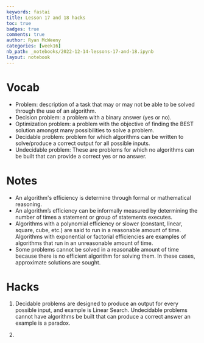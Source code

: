 ```yaml
---
keywords: fastai
title: Lesson 17 and 18 hacks
toc: true
badges: true
comments: true
author: Ryan McWeeny
categories: [week16]
nb_path: _notebooks/2022-12-14-lessons-17-and-18.ipynb
layout: notebook
---
```


<!--
#################################################
### THIS FILE WAS AUTOGENERATED! DO NOT EDIT! ###
#################################################
# file to edit: _notebooks/2022-12-14-lessons-17-and-18.ipynb
-->

<div class="container" id="notebook-container">
        
<div class="cell border-box-sizing text_cell rendered"><div class="inner_cell">
<div class="text_cell_render border-box-sizing rendered_html">
<h1 id="Vocab">Vocab<a class="anchor-link" href="#Vocab"> </a></h1><ul>
<li>Problem:  description of a task that may or may not be able to be solved through the use of an algorithm.</li>
<li>Decision problem:  a problem with a binary answer (yes or no).</li>
<li>Optimization problem:  a problem with the objective of finding the BEST solution amongst many possibilities to solve a problem.</li>
<li>Decidable problem:  problem for which algorithms can be written to solve/produce a correct output for all possible inputs.</li>
<li>Undecidable problem:  These are problems for which no algorithms can be built that can provide a correct yes or no answer.</li>
</ul>
<h1 id="Notes">Notes<a class="anchor-link" href="#Notes"> </a></h1><ul>
<li>An algorithm's efficiency is determine through formal or mathematical reasoning.</li>
<li>An algorithm’s efficiency can be informally measured by determining the number of times a statement or group of statements executes.</li>
<li>Algorithms with a polynomial efficiency or slower (constant, linear, square, cube, etc.) are said to run in a reasonable amount of time. Algorithms with exponential or factorial efficiencies are examples of algorithms that run in an unreasonable amount of time.</li>
<li>Some problems cannot be solved in a reasonable amount of time because there is no efficient algorithm for solving them. In these cases, approximate solutions are sought.</li>
</ul>
<h1 id="Hacks">Hacks<a class="anchor-link" href="#Hacks"> </a></h1><ol>
<li><p>Decidable problems are designed to produce an output for every possible input, and example is Linear Search. Undecidable problems cannot have algorithms be built that can produce a correct answer an example is a paradox.</p>
</li>
<li></li>
</ol>

</div>
</div>
</div>
</div>
 

